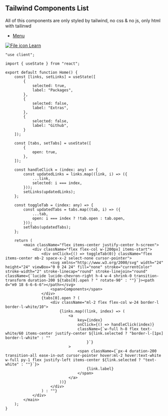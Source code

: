 ## Tailwind Components List

All of this components are only styled by tailwind, no css & no js, only html with tailinwd

- [Menu](https://github.com/404001/tailwind-components/blob/main/components/Menu.md)

<a
        className="flex items-center gap-2 hover:underline hover:underline-offset-4"
        href="https://nextjs.org/learn?utm_source=create-next-app&utm_medium=appdir-template-tw&utm_campaign=create-next-app"
        target="_blank"
        rel="noopener noreferrer"
      >
        <Image
          aria-hidden
          src="https://nextjs.org/icons/file.svg"
          alt="File icon"
          width={16}
          height={16}
        />
        Learn
      </a>

```tsx
"use client";

import { useState } from "react";

export default function Home() {
    const [links, setLinks] = useState([
        {
            selected: true,
            label: "Packages",
        },
        {
            selected: false,
            label: "Extras",
        },
        {
            selected: false,
            label: "Github",
        }
    ]);

    const [tabs, setTabs] = useState([
        {
            open: true,
        },
    ]);

    const handleClick = (index: any) => {
        const updatedLinks = links.map((link, i) => ({
            ...link,
            selected: i === index,
        }));
        setLinks(updatedLinks);
    };

    const toggleTab = (index: any) => {
        const updatedTabs = tabs.map((tab, i) => ({
            ...tab,
            open: i === index ? !tab.open : tab.open,
        }));
        setTabs(updatedTabs);
    };

    return (
        <main className="flex items-center justify-center h-screen">
            <div className="flex flex-col w-[200px] items-start">
                <div onClick={() => toggleTab(0)} className="flex items-center mb-2 space-x-2 select-none cursor-pointer">
                    <svg xmlns="http://www.w3.org/2000/svg" width="24" height="24" viewBox="0 0 24 24" fill="none" stroke="currentColor" stroke-width="2" stroke-linecap="round" stroke-linejoin="round" className={`lucide lucide-chevron-right h-4 w-4 shrink-0 transition-transform duration-200 ${tabs[0].open ? " rotate-90" : ""}`}><path d="m9 18 6-6-6-6"></path></svg>
                    <span>Components</span>
                </div>
                {tabs[0].open ? (
                    <div className="ml-2 flex flex-col w-24 border-l border-l-white/10">
                        {links.map((link, index) => (
                            <a
                                key={index}
                                onClick={() => handleClick(index)}
                                className={`w-full h-8 flex text-white/60 items-center justify-center ${link.selected ? "border-l-[1px] border-l-white" : ""
                                    }`}
                            >
                                <span className={`px-4 duration-200 transition-all ease-in-out cursor-pointer hover:ml-2 hover:text-white w-full py-1 flex justify-left items-center ${link.selected ? "text-white" : ""}`}>
                                    {link.label}
                                </span>
                            </a>
                        ))}
                    </div>
                ) : ""}
            </div>
        </main>
    );
}

```

